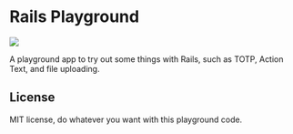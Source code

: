 # Rails Playground

[![](https://github.com/rosswilson/rails-playground/workflows/Test/badge.svg)](https://github.com/rosswilson/rails-playground/actions)

A playground app to try out some things with Rails, such as TOTP, Action Text, and file uploading.

## License

MIT license, do whatever you want with this playground code.
